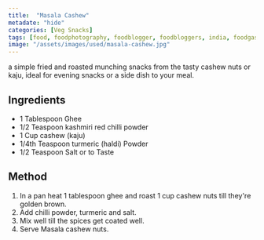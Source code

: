 ```yaml
---
title:  "Masala Cashew"
metadate: "hide"
categories: [Veg Snacks]
tags: [food, foodphotography, foodblogger, foodbloggers, india, foodgasm, indianfood, love, foodcoma, foodporn,indiancooking, indianrecipe, foodlovers, indianfood, indianfoodbloggers, foodiesofinstagram, foodlove, indian, indiancouple, eatlocal, eathealthy, eatwell, desifood, trending, tasty, taste, yummyinmytummy, foodie, instafood, instafoodie, foodstagram, instagood, passionatepaprika, foodblog, easy, indian, recipe, mothersrecipe, cooking, easycooking, easyrecipe, simple, simplefood ]
image: "/assets/images/used/masala-cashew.jpg"
---
```


a simple fried and roasted munching snacks from the tasty cashew nuts or kaju, ideal for evening snacks or a side dish to your meal. 

## Ingredients

- 1 Tablespoon Ghee 
- 1/2 Teaspoon kashmiri red chilli powder 
- 1 Cup cashew (kaju)
- 1/4th Teaspoon turmeric (haldi) Powder
- 1/2 Teaspoon Salt or to Taste

## Method

1. In a pan heat 1 tablespoon ghee and roast 1 cup cashew nuts till they're golden brown.
2. Add chilli powder, turmeric and salt.
3. Mix well till the spices get coated well.
4. Serve Masala cashew nuts.

